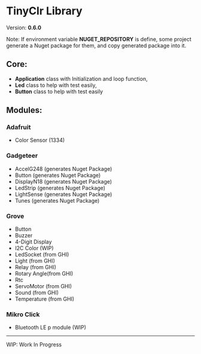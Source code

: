 # TinyClr Library
Version: __0.6.0__

Note: If environment variable __NUGET_REPOSITORY__ is define, some project generate a Nuget package for them, and copy generated package into it.

## Core:
- __Application__ class with Initialization and loop function,
- __Led__ class to help with test easily,
- __Button__ class to help with test easily

## Modules:

### Adafruit
- Color Sensor (1334)


### Gadgeteer
- AccelG248 (generates Nuget Package)
- Button (generates Nuget Package)
- DisplayN18 (generates Nuget Package)
- LedStrip (generates Nuget Package)
- LightSense (generates Nuget Package)
- Tunes (generates Nuget Package)

### Grove
- Button 
- Buzzer
- 4-Digit Display
- I2C Color (WIP)
- LedSocket (from GHI)
- Light (from GHI)
- Relay (from GHI)
- Rotary Angle(from GHI)
- Rtc
- ServoMotor (from GHI)
- Sound (from GHI)
- Temperature (from GHI)


### Mikro Click
- Bluetooth LE p module (WIP)

***
WIP: Work In Progress
